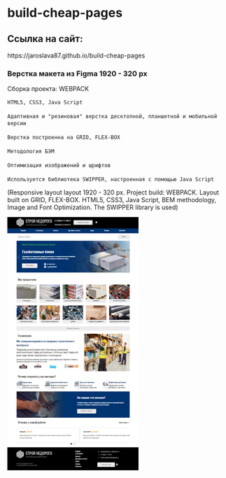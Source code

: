 # build-cheap-pages
<h2>Cсылка на сайт:

</h2> https://jaroslava87.github.io/build-cheap-pages

<h3>Верстка макета из Figma 1920 - 320 px</h3> 

  Сборка проекта: WEBPACK

	HTML5, CSS3, Java Script

	Адаптивная и "резиновая" верстка десктопной, планшетной и мобильной версии

	Верстка построенна на GRID, FLEX-BOX

	Mетодология БЭМ

	Оптимизация изображений и шрифтов

	Используется библиотека SWIPPER, настроенная с помощью Java Script
  			

(Responsive layout layout 1920 - 320 px. Project build: WEBPACK. Layout built on GRID, FLEX-BOX. HTML5, CSS3, Java Script, 
BEM methodology, Image and Font Optimization. The SWIPPER library is used) 

<img src="https://github.com/jaroslava87/build-cheap-pages/blob/master/src/img/build-cheap-preview.jpg" width="300px">
